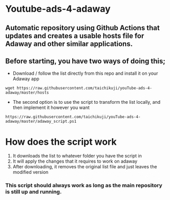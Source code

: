 # Youtube-ads-4-adaway

## Automatic repository using Github Actions that updates and creates a usable hosts file for Adaway and other similar applications.

## Before starting, you have two ways of doing this;

- Download / follow the list directly from this repo and install it on your Adaway app

```wget https://raw.githubusercontent.com/taichikuji/youTube-ads-4-adaway/master/hosts```


- The second option is to use the script to transform the list locally, and then implement it however you want

```https://raw.githubusercontent.com/taichikuji/youTube-ads-4-adaway/master/adaway_script.ps1```

# How does the script work

1. It downloads the list to whatever folder you have the script in
2. It will apply the changes that it requires to work on adaway
3. After downloading, it removes the original list file and just leaves the modified version

### This script should always work as long as the main repository is still up and running.
